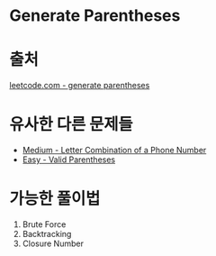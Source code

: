 # Generate Parentheses
# 출처
[leetcode.com - generate parentheses](https://leetcode.com/problems/generate-parentheses/)

# 유사한 다른 문제들
- [Medium - Letter Combination of a Phone Number](https://leetcode.com/problems/letter-combinations-of-a-phone-number/)
- [Easy - Valid Parentheses](https://leetcode.com/problems/valid-parentheses/)

# 가능한 풀이법
1. Brute Force
2. Backtracking
3. Closure Number
